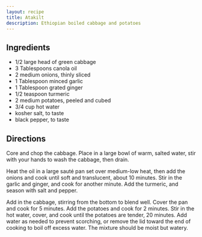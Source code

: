 ```yaml
---
layout: recipe
title: Atakilt
description: Ethiopian boiled cabbage and potatoes
---
```


## Ingredients

* 1/2 large head of green cabbage
* 3 Tablespoons canola oil
* 2 medium onions, thinly sliced
* 1 Tablespoon minced garlic
* 1 Tablespoon grated ginger
* 1/2 teaspoon turmeric
* 2 medium potatoes, peeled and cubed
* 3/4 cup hot water
* kosher salt, to taste
* black pepper, to taste

## Directions

Core and chop the cabbage. Place in a large bowl of warm, salted water, stir with your hands to wash the cabbage, then drain.

Heat the oil in a large sauté pan set over medium-low heat, then add the onions and cook until soft and translucent, about 10 minutes. Stir in the garlic and ginger, and cook for another minute. Add the turmeric, and season with salt and pepper.

Add in the cabbage, stirring from the bottom to blend well. Cover the pan and cook for 5 minutes. Add the potatoes and cook for 2 minutes. Stir in the hot water, cover, and cook until the potatoes are tender, 20 minutes. Add water as needed to prevent scorching, or remove the lid toward the end of cooking to boil off excess water. The mixture should be moist but watery.
